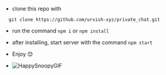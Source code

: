 - clone this repo with

```
  git clone https://github.com/urvish-xyz/private_chat.git
```

- run the command `npm i` or `npm install`

- after installing, start server with the command `npm start`

- Enjoy 😊
  
- ![HappySnoopyGIF](https://github.com/urvish-xyz/ToDo_React/assets/75556491/74ca3b00-57bf-43ee-91c5-394ed6b8d832)

